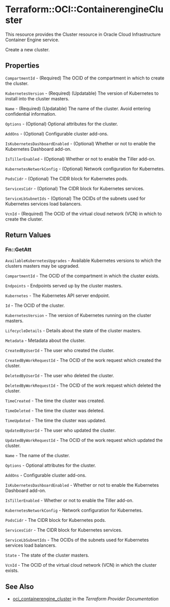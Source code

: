 # Terraform::OCI::ContainerengineCluster

This resource provides the Cluster resource in Oracle Cloud Infrastructure Container Engine service.

Create a new cluster.

## Properties

`CompartmentId` - (Required) The OCID of the compartment in which to create the cluster.

`KubernetesVersion` - (Required) (Updatable) The version of Kubernetes to install into the cluster masters.

`Name` - (Required) (Updatable) The name of the cluster. Avoid entering confidential information.

`Options` - (Optional) Optional attributes for the cluster.

`AddOns` - (Optional) Configurable cluster add-ons.

`IsKubernetesDashboardEnabled` - (Optional) Whether or not to enable the Kubernetes Dashboard add-on.

`IsTillerEnabled` - (Optional) Whether or not to enable the Tiller add-on.

`KubernetesNetworkConfig` - (Optional) Network configuration for Kubernetes.

`PodsCidr` - (Optional) The CIDR block for Kubernetes pods.

`ServicesCidr` - (Optional) The CIDR block for Kubernetes services.

`ServiceLbSubnetIds` - (Optional) The OCIDs of the subnets used for Kubernetes services load balancers.

`VcnId` - (Required) The OCID of the virtual cloud network (VCN) in which to create the cluster.


## Return Values

### Fn::GetAtt

`AvailableKubernetesUpgrades` - Available Kubernetes versions to which the clusters masters may be upgraded.

`CompartmentId` - The OCID of the compartment in which the cluster exists.

`Endpoints` - Endpoints served up by the cluster masters.

`Kubernetes` - The Kubernetes API server endpoint.

`Id` - The OCID of the cluster.

`KubernetesVersion` - The version of Kubernetes running on the cluster masters.

`LifecycleDetails` - Details about the state of the cluster masters.

`Metadata` - Metadata about the cluster.

`CreatedByUserId` - The user who created the cluster.

`CreatedByWorkRequestId` - The OCID of the work request which created the cluster.

`DeletedByUserId` - The user who deleted the cluster.

`DeletedByWorkRequestId` - The OCID of the work request which deleted the cluster.

`TimeCreated` - The time the cluster was created.

`TimeDeleted` - The time the cluster was deleted.

`TimeUpdated` - The time the cluster was updated.

`UpdatedByUserId` - The user who updated the cluster.

`UpdatedByWorkRequestId` - The OCID of the work request which updated the cluster.

`Name` - The name of the cluster.

`Options` - Optional attributes for the cluster.

`AddOns` - Configurable cluster add-ons.

`IsKubernetesDashboardEnabled` - Whether or not to enable the Kubernetes Dashboard add-on.

`IsTillerEnabled` - Whether or not to enable the Tiller add-on.

`KubernetesNetworkConfig` - Network configuration for Kubernetes.

`PodsCidr` - The CIDR block for Kubernetes pods.

`ServicesCidr` - The CIDR block for Kubernetes services.

`ServiceLbSubnetIds` - The OCIDs of the subnets used for Kubernetes services load balancers.

`State` - The state of the cluster masters.

`VcnId` - The OCID of the virtual cloud network (VCN) in which the cluster exists.

## See Also

* [oci_containerengine_cluster](https://www.terraform.io/docs/providers/oci/r/containerengine_cluster.html) in the _Terraform Provider Documentation_